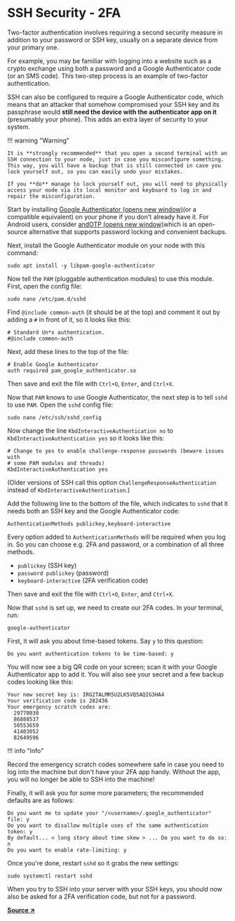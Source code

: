 # SSH Security - 2FA

Two-factor authentication involves requiring a second security measure in addition to your password or SSH key, usually on a separate device from your primary one.

For example, you may be familiar with logging into a website such as a crypto exchange using both a password and a Google Authenticator code (or an SMS code). This two-step process is an example of two-factor authentication.

SSH can also be configured to require a Google Authenticator code, which means that an attacker that somehow compromised your SSH key and its passphrase would **still need the device with the authenticator app on it** (presumably your phone). This adds an extra layer of security to your system.

!!! warning "Warning"

    It is **strongly recommended** that you open a second terminal with an SSH connection to your node, just in case you misconfigure something. This way, you will have a backup that is still connected in case you lock yourself out, so you can easily undo your mistakes.

    If you **do** manage to lock yourself out, you will need to physically access your node via its local monitor and keyboard to log in and repair the misconfiguration.


Start by installing [Google Authenticator (opens new window)](https://play.google.com/store/apps/details?id=com.google.android.apps.authenticator2\&hl=en\_US\&gl=US)(or a compatible equivalent) on your phone if you don't already have it. For Android users, consider [andOTP (opens new window)](https://play.google.com/store/apps/details?id=org.shadowice.flocke.andotp\&hl=en\_US\&gl=US)which is an open-source alternative that supports password locking and convenient backups.

Next, install the Google Authenticator module on your node with this command:

```
sudo apt install -y libpam-google-authenticator
```

Now tell the `PAM` (pluggable authentication modules) to use this module. First, open the config file:

```
sudo nano /etc/pam.d/sshd
```

Find `@include common-auth` (it should be at the top) and comment it out by adding a `#` in front of it, so it looks like this:

```
# Standard Un*x authentication.
#@include common-auth
```

Next, add these lines to the top of the file:

```
# Enable Google Authenticator
auth required pam_google_authenticator.so
```

Then save and exit the file with `Ctrl+O`, `Enter`, and `Ctrl+X`.

Now that `PAM` knows to use Google Authenticator, the next step is to tell `sshd` to use `PAM`. Open the `sshd` config file:

```
sudo nano /etc/ssh/sshd_config
```

Now change the line `KbdInteractiveAuthentication no` to `KbdInteractiveAuthentication yes` so it looks like this:

```
# Change to yes to enable challenge-response passwords (beware issues with
# some PAM modules and threads)
KbdInteractiveAuthentication yes
```

(Older versions of SSH call this option `ChallengeResponseAuthentication` instead of `KbdInteractiveAuthentication`.)

Add the following line to the bottom of the file, which indicates to `sshd` that it needs both an SSH key and the Google Authenticator code:

```
AuthenticationMethods publickey,keyboard-interactive
```

Every option added to `AuthenticationMethods` will be required when you log in. So you can choose e.g. 2FA and password, or a combination of all three methods.

* `publickey` (SSH key)
* `password publickey` (password)
* `keyboard-interactive` (2FA verification code)

Then save and exit the file with `Ctrl+O`, `Enter`, and `Ctrl+X`.

Now that `sshd` is set up, we need to create our 2FA codes. In your terminal, run:

```
google-authenticator
```

First, it will ask you about time-based tokens. Say `y` to this question:

```
Do you want authentication tokens to be time-based: y
```

You will now see a big QR code on your screen; scan it with your Google Authenticator app to add it. You will also see your secret and a few backup codes looking like this:

```
Your new secret key is: IRG2TALMR5U2LK5VQ5AQIG3HA4
Your verification code is 282436
Your emergency scratch codes are:
  29778030
  86888537
  50553659
  41403052
  82649596
```

!!! info "Info"

  Record the emergency scratch codes somewhere safe in case you need to log into the machine but don't have your 2FA app handy. Without the app, you will no longer be able to SSH into the machine!


Finally, it will ask you for some more parameters; the recommended defaults are as follows:

```
Do you want me to update your "/<username>/.google_authenticator" file: y
Do you want to disallow multiple uses of the same authentication token: y
By default... < long story about time skew > ... Do you want to do so: n
Do you want to enable rate-limiting: y
```

Once you're done, restart `sshd` so it grabs the new settings:

```
sudo systemctl restart sshd
```

When you try to SSH into your server with your SSH keys, you should now also be asked for a 2FA verification code, but not for a password.

****[**Source ↗**](https://docs.rocketpool.net/guides/node/securing-your-node.html#optional-enable-two-factor-authentication)****
